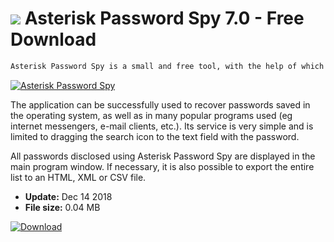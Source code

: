 # ![](https://cdn.softexe.net/static/icon/c/asterisk-password-spy-9466.png) Asterisk Password Spy 7.0 - Free Download

```sh
Asterisk Password Spy is a small and free tool, with the help of which we reveal passwords hidden under the so-called asterisks (****).
```
[![Asterisk Password Spy](https://gallery.dpcdn.pl/imgc/Tools/75323/g_-_420x350_1.5_-_x20170418214355_0.jpg)](https://softexe.net/win/security-privacy/passwords/asterisk-password-spy:adff.html)

The application can be successfully used to recover passwords saved in the operating system, as well as in many popular programs used (eg internet messengers, e-mail clients, etc.). Its service is very simple and is limited to dragging the search icon to the text field with the password.
 
 All passwords disclosed using Asterisk Password Spy are displayed in the main program window. If necessary, it is also possible to export the entire list to an HTML, XML or CSV file.


- **Update:** Dec 14 2018
- **File size:** 0.04 MB

[![Download](https://cdn.softexe.net/static/img/download.png)](https://softexe.net/win/security-privacy/passwords/asterisk-password-spy:adff.html)

